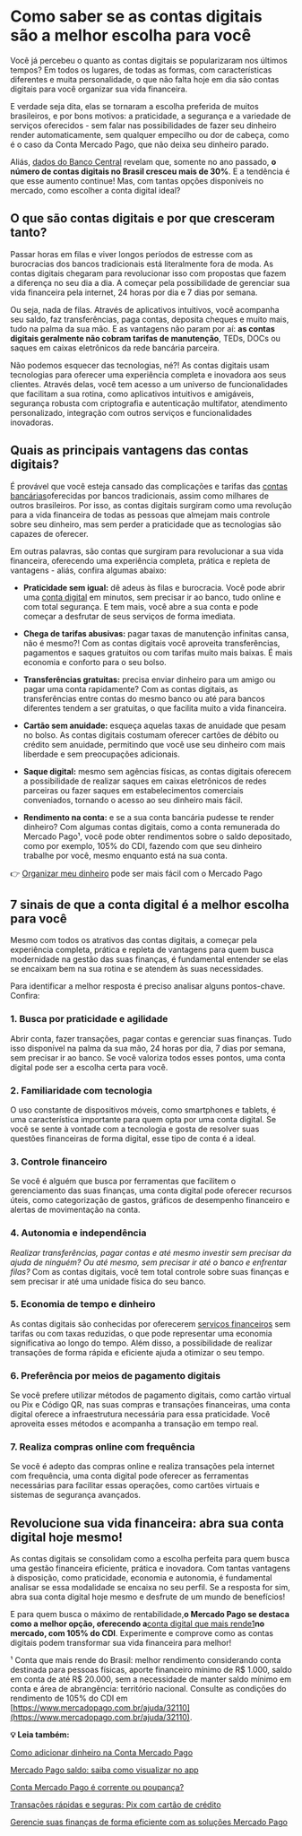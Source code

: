 # Como saber se as contas digitais são a melhor escolha para você

Você já percebeu o quanto as contas digitais se popularizaram nos últimos tempos? Em todos os lugares, de todas as formas, com características diferentes e muita personalidade, o que não falta hoje em dia são contas digitais para você organizar sua vida financeira.

E verdade seja dita, elas se tornaram a escolha preferida de muitos brasileiros, e por bons motivos: a praticidade, a segurança e a variedade de serviços oferecidos - sem falar nas possibilidades de fazer seu dinheiro render automaticamente, sem qualquer empecilho ou dor de cabeça, como é o caso da Conta Mercado Pago, que não deixa seu dinheiro parado.

Aliás, [dados do Banco Central](https://febrabantech.febraban.org.br/temas/inovacao/brasileiro-aumenta-em-30-suas-transacoes-bancarias-em-2022-e-oito-em-cada-dez-operacoes-sao-digitais) revelam que, somente no ano passado, **o número de contas digitais no Brasil cresceu mais de 30%**. E a tendência é que esse aumento continue! Mas, com tantas opções disponíveis no mercado, como escolher a conta digital ideal?

## O que são contas digitais e por que cresceram tanto?

Passar horas em filas e viver longos períodos de estresse com as burocracias dos bancos tradicionais está literalmente fora de moda. As contas digitais chegaram para revolucionar isso com propostas que fazem a diferença no seu dia a dia. A começar pela possibilidade de gerenciar sua vida financeira pela internet, 24 horas por dia e 7 dias por semana.

Ou seja, nada de filas. Através de aplicativos intuitivos, você acompanha seu saldo, faz transferências, paga contas, deposita cheques e muito mais, tudo na palma da sua mão. E as vantagens não param por aí: **as contas digitais geralmente não cobram tarifas de manutenção**, TEDs, DOCs ou saques em caixas eletrônicos da rede bancária parceira.

Não podemos esquecer das tecnologias, né?! As contas digitais usam tecnologias para oferecer uma experiência completa e inovadora aos seus clientes. Através delas, você tem acesso a um universo de funcionalidades que facilitam a sua rotina, como aplicativos intuitivos e amigáveis, segurança robusta com criptografia e autenticação multifator, atendimento personalizado, integração com outros serviços e funcionalidades inovadoras.

## Quais as principais vantagens das contas digitais?

É provável que você esteja cansado das complicações e tarifas das [contas bancárias](https://meubolso.mercadopago.com.br/diferenca-entre-os-tipos-de-contas-bancarias)oferecidas por bancos tradicionais, assim como milhares de outros brasileiros. Por isso, as contas digitais surgiram como uma revolução para a vida financeira de todas as pessoas que almejam mais controle sobre seu dinheiro, mas sem perder a praticidade que as tecnologias são capazes de oferecer.

Em outras palavras, são contas que surgiram para revolucionar a sua vida financeira, oferecendo uma experiência completa, prática e repleta de vantagens - aliás, confira algumas abaixo:

- **Praticidade sem igual:** dê adeus às filas e burocracia. Você pode abrir uma [conta digital](https://meubolso.mercadopago.com.br/pagar-contas-conta-digital-do-mercado-pago) em minutos, sem precisar ir ao banco, tudo online e com total segurança. E tem mais, você abre a sua conta e pode começar a desfrutar de seus serviços de forma imediata. 

- **Chega de tarifas abusivas:** pagar taxas de manutenção infinitas cansa, não é mesmo?! Com as contas digitais você aproveita transferências, pagamentos e saques gratuitos ou com tarifas muito mais baixas. É mais economia e conforto para o seu bolso. 

- **Transferências gratuitas:** precisa enviar dinheiro para um amigo ou pagar uma conta rapidamente? Com as contas digitais, as transferências entre contas do mesmo banco ou até para bancos diferentes tendem a ser gratuitas, o que facilita muito a vida financeira.

- **Cartão sem anuidade:** esqueça aquelas taxas de anuidade que pesam no bolso. As contas digitais costumam oferecer cartões de débito ou crédito sem anuidade, permitindo que você use seu dinheiro com mais liberdade e sem preocupações adicionais.

- **Saque digital:** mesmo sem agências físicas, as contas digitais oferecem a possibilidade de realizar saques em caixas eletrônicos de redes parceiras ou fazer saques em estabelecimentos comerciais conveniados, tornando o acesso ao seu dinheiro mais fácil.

- **Rendimento na conta:** e se a sua conta bancária pudesse te render dinheiro? Com algumas contas digitais, como a conta remunerada do Mercado Pago¹, você pode obter rendimentos sobre o saldo depositado, como por exemplo, 105% do CDI, fazendo com que seu dinheiro trabalhe por você, mesmo enquanto está na sua conta.

👉 [Organizar meu dinheiro](https://meubolso.mercadopago.com.br/metas-financeiras-com-o-mercado-pago) pode ser mais fácil com o Mercado Pago

## 7 sinais de que a conta digital é a melhor escolha para você

Mesmo com todos os atrativos das contas digitais, a começar pela experiência completa, prática e repleta de vantagens para quem busca modernidade na gestão das suas finanças, é fundamental entender se elas se encaixam bem na sua rotina e se atendem às suas necessidades.

Para identificar a melhor resposta é preciso analisar alguns pontos-chave. Confira:

### 1. Busca por praticidade e agilidade

Abrir conta, fazer transações, pagar contas e gerenciar suas finanças. Tudo isso disponível na palma da sua mão, 24 horas por dia, 7 dias por semana, sem precisar ir ao banco. Se você valoriza todos esses pontos, uma conta digital pode ser a escolha certa para você.

### 2. Familiaridade com tecnologia

O uso constante de dispositivos móveis, como smartphones e tablets, é uma característica importante para quem opta por uma conta digital. Se você se sente à vontade com a tecnologia e gosta de resolver suas questões financeiras de forma digital, esse tipo de conta é a ideal.

### 3. Controle financeiro

Se você é alguém que busca por ferramentas que facilitem o gerenciamento das suas finanças, uma conta digital pode oferecer recursos úteis, como categorização de gastos, gráficos de desempenho financeiro e alertas de movimentação na conta.

### 4. Autonomia e independência

*Realizar transferências, pagar contas e até mesmo investir sem precisar da ajuda de ninguém? Ou até mesmo, sem precisar ir até o banco e enfrentar filas?* Com as contas digitais, você tem total controle sobre suas finanças e sem precisar ir até uma unidade física do seu banco.

### 5. Economia de tempo e dinheiro

As contas digitais são conhecidas por oferecerem [serviços financeiros](https://meubolso.mercadopago.com.br/servicos-financeiros-conta-mercado-pago) sem tarifas ou com taxas reduzidas, o que pode representar uma economia significativa ao longo do tempo. Além disso, a possibilidade de realizar transações de forma rápida e eficiente ajuda a otimizar o seu tempo.

### 6. Preferência por meios de pagamento digitais

Se você prefere utilizar métodos de pagamento digitais, como cartão virtual ou Pix e Código QR, nas suas compras e transações financeiras, uma conta digital oferece a infraestrutura necessária para essa praticidade. Você aproveita esses métodos e acompanha a transação em tempo real.

### 7. Realiza compras online com frequência

Se você é adepto das compras online e realiza transações pela internet com frequência, uma conta digital pode oferecer as ferramentas necessárias para facilitar essas operações, como cartões virtuais e sistemas de segurança avançados.

## Revolucione sua vida financeira: abra sua conta digital hoje mesmo!

As contas digitais se consolidam como a escolha perfeita para quem busca uma gestão financeira eficiente, prática e inovadora. Com tantas vantagens à disposição, como praticidade, economia e autonomia, é fundamental analisar se essa modalidade se encaixa no seu perfil. Se a resposta for sim, abra sua conta digital hoje mesmo e desfrute de um mundo de benefícios!

E para quem busca o máximo de rentabilidade,**o Mercado Pago se destaca como a melhor opção, oferecendo a**[conta digital que mais rende1](https://meubolso.mercadopago.com.br/conta-digital-que-mais-rende-mercado-pago)**no mercado, com 105% do CDI**. Experimente e comprove como as contas digitais podem transformar sua vida financeira para melhor!

¹ Conta que mais rende do Brasil: melhor rendimento considerando conta destinada para pessoas físicas, aporte financeiro mínimo de R$ 1.000, saldo em conta de até R$ 20.000, sem a necessidade de manter saldo mínimo em conta e área de abrangência: território nacional. Consulte as condições do rendimento de 105% do CDI em [https://www.mercadopago.com.br/ajuda/32110](https://www.mercadopago.com.br/ajuda/32110).

**💡 Leia também:**

[Como adicionar dinheiro na Conta Mercado Pago](https://meubolso.mercadopago.com.br/adicionar-dinheiro-conta-mercado-pago)

[Mercado Pago saldo: saiba como visualizar no app](https://meubolso.mercadopago.com.br/mercado-pago-saldo-app)

[Conta Mercado Pago é corrente ou poupança?](https://meubolso.mercadopago.com.br/conta-mercado-pago-corrente-ou-poupanca)

[Transações rápidas e seguras: Pix com cartão de crédito](https://meubolso.mercadopago.com.br/pix-com-cartao-de-credito-mercado-pago)

[Gerencie suas finanças de forma eficiente com as soluções Mercado Pago](https://meubolso.mercadopago.com.br/solucoes-mercado-pago)